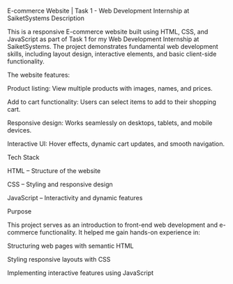 E-commerce Website | Task 1 - Web Development Internship at SaiketSystems
Description

This is a responsive E-commerce website built using HTML, CSS, and JavaScript as part of Task 1 for my Web Development Internship at SaiketSystems. The project demonstrates fundamental web development skills, including layout design, interactive elements, and basic client-side functionality.

The website features:

Product listing: View multiple products with images, names, and prices.

Add to cart functionality: Users can select items to add to their shopping cart.

Responsive design: Works seamlessly on desktops, tablets, and mobile devices.

Interactive UI: Hover effects, dynamic cart updates, and smooth navigation.

Tech Stack

HTML – Structure of the website

CSS – Styling and responsive design

JavaScript – Interactivity and dynamic features

Purpose

This project serves as an introduction to front-end web development and e-commerce functionality. It helped me gain hands-on experience in:

Structuring web pages with semantic HTML

Styling responsive layouts with CSS

Implementing interactive features using JavaScript
